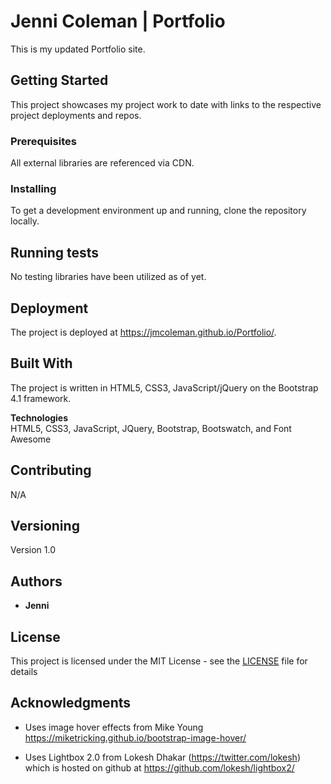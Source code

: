 # Jenni Coleman | Portfolio

This is my updated Portfolio site.

## Getting Started

This project showcases my project work to date with links to the respective project deployments and repos.

### Prerequisites

All external libraries are referenced via CDN.

### Installing

To get a development environment up and running, clone the repository locally.

## Running tests

No testing libraries have been utilized as of yet.

## Deployment

The project is deployed at https://jmcoleman.github.io/Portfolio/.

## Built With

The project is written in HTML5, CSS3, JavaScript/jQuery on the Bootstrap 4.1 framework.

**Technologies**\
HTML5, CSS3, JavaScript, JQuery, Bootstrap, Bootswatch, and Font Awesome

## Contributing

N/A

## Versioning

Version 1.0

## Authors

* **Jenni** 

## License

This project is licensed under the MIT License - see the [LICENSE](LICENSE) file for details

## Acknowledgments

- Uses image hover effects from Mike Young https://miketricking.github.io/bootstrap-image-hover/

- Uses Lightbox 2.0 from Lokesh Dhakar (https://twitter.com/lokesh) which is hosted on github at <https://github.com/lokesh/lightbox2/>

